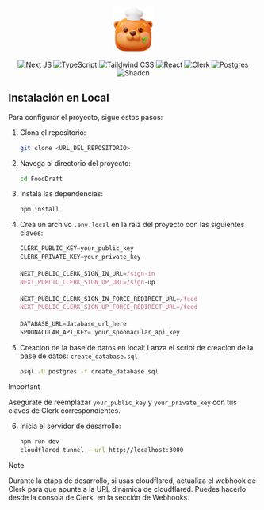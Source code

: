 <p align="center">
  <img src="src/images/Logo.png" alt="Logo" width="80">
</p>

<div align="center">

![Next JS](https://img.shields.io/badge/Next-black?style=for-the-badge&logo=next.js&logoColor=white)
![TypeScript](https://img.shields.io/badge/typescript-%23007ACC.svg?style=for-the-badge&logo=typescript&logoColor=white)
![Taildwind CSS](https://img.shields.io/badge/tailwindcss-%2338B2AC.svg?style=for-the-badge&logo=tailwind-css&logoColor=white)
![React](https://img.shields.io/badge/react-%2320232a.svg?style=for-the-badge&logo=react&logoColor=%2361DAFB)
![Clerk](https://img.shields.io/badge/Clerk-indigo?style=for-the-badge&logo=clerk&logoColor=white)
![Postgres](https://img.shields.io/badge/postgres-%23316192.svg?style=for-the-badge&logo=postgresql&logoColor=white)
![Shadcn](https://img.shields.io/badge/shadcn-%23FF0000.svg?style=for-the-badge&logo=shadcn&logoColor=white)

</div>

## Instalación en Local

Para configurar el proyecto, sigue estos pasos:

1. Clona el repositorio:
    ```bash
    git clone <URL_DEL_REPOSITORIO>
    ```

2. Navega al directorio del proyecto:
    ```bash
    cd FoodDraft
    ```

3. Instala las dependencias:
    ```bash
    npm install
    ```

4. Crea un archivo `.env.local` en la raíz del proyecto con las siguientes claves:
    ```typescript
    CLERK_PUBLIC_KEY=your_public_key
    CLERK_PRIVATE_KEY=your_private_key

    NEXT_PUBLIC_CLERK_SIGN_IN_URL=/sign-in
    NEXT_PUBLIC_CLERK_SIGN_UP_URL=/sign-up

    NEXT_PUBLIC_CLERK_SIGN_IN_FORCE_REDIRECT_URL=/feed
    NEXT_PUBLIC_CLERK_SIGN_UP_FORCE_REDIRECT_URL=/feed

    DATABASE_URL=database_url_here
    SPOONACULAR_API_KEY= your_spoonacular_api_key
    ```

5. Creacion de la base de datos en local:
   Lanza el script de creacion de la base de datos: `create_database.sql`
    ```bash
    psql -U postgres -f create_database.sql
    ```


>[!IMPORTANT]
> Asegúrate de reemplazar `your_public_key` y `your_private_key` con tus claves de Clerk correspondientes.


6. Inicia el servidor de desarrollo:
    ```bash
    npm run dev
    cloudflared tunnel --url http://localhost:3000
    ```

>[!NOTE]
> Durante la etapa de desarrollo, si usas cloudflared, actualiza el webhook de Clerk para que apunte a la URL dinámica de cloudflared. Puedes hacerlo desde la consola de Clerk, en la sección de Webhooks.

